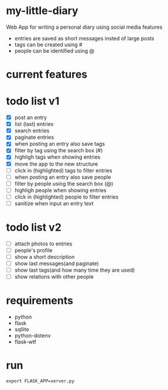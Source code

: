 # my-little-diary
Web App for writing a personal diary using social media features

- entries are saved as short messages insted of large posts
- tags can be created using # 
- people can be identified using @ 

# current features 

# todo list v1
- [x] post an entry 
- [x] list (last) entries
- [x] search entries
- [x] paginate entries
- [x] when posting an entry also save tags
- [x] filter by tag using the search box (#)
- [x] highligh tags when showing entries
- [x] move the app to the new structure
- [ ] click in (highlighted) tags to filter entries
- [ ] when posting an entry also save people
- [ ] filter by people using the search box (@) 
- [ ] highligh people when showing entries
- [ ] click in (highlighted) people to filter entries
- [ ] sanitize when input an entry text 

# todo list v2
- [ ] attach photos to entries 
- [ ] people's profile
 - [ ] show a short description
 - [ ] show last messages(and paginate)
 - [ ] show last tags(and how many time they are used)
 - [ ] show relations with other people

# requirements
- python
- flask
- sqllite
- python-dotenv
- flask-wtf

# run
```
export FLASK_APP=server.py
```